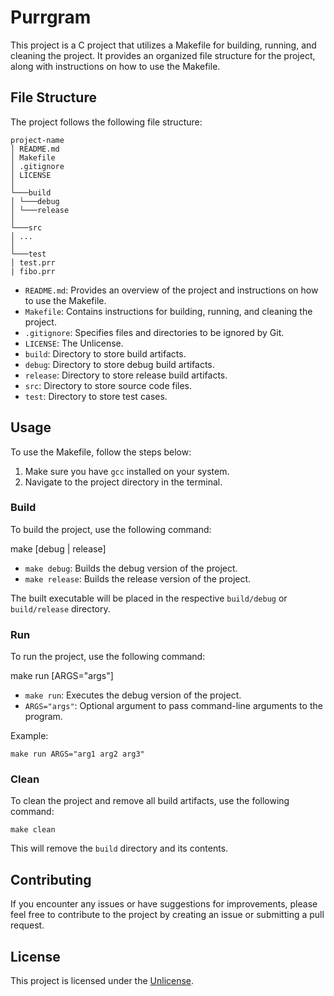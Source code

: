 # Purrgram

This project is a C project that utilizes a Makefile for building, running, and cleaning the project. It provides an organized file structure for the project, along with instructions on how to use the Makefile.

## File Structure

The project follows the following file structure:

```
project-name
│ README.md
│ Makefile
│ .gitignore
│ LICENSE
│
└───build
│ └───debug
│ └───release
│
└───src
│ ...
│
└───test
│ test.prr
| fibo.prr
```

- `README.md`: Provides an overview of the project and instructions on how to use the Makefile.
- `Makefile`: Contains instructions for building, running, and cleaning the project.
- `.gitignore`: Specifies files and directories to be ignored by Git.
- `LICENSE`: The Unlicense.
- `build`: Directory to store build artifacts.
- `debug`: Directory to store debug build artifacts.
- `release`: Directory to store release build artifacts.
- `src`: Directory to store source code files.
- `test`: Directory to store test cases.

## Usage

To use the Makefile, follow the steps below:

1. Make sure you have `gcc` installed on your system.
2. Navigate to the project directory in the terminal.

### Build

To build the project, use the following command:

make [debug | release]

- `make debug`: Builds the debug version of the project.
- `make release`: Builds the release version of the project.

The built executable will be placed in the respective `build/debug` or `build/release` directory.

### Run

To run the project, use the following command:

make run [ARGS="args"]

- `make run`: Executes the debug version of the project.
- `ARGS="args"`: Optional argument to pass command-line arguments to the program.

Example:

```
make run ARGS="arg1 arg2 arg3"
```

### Clean

To clean the project and remove all build artifacts, use the following command:

```
make clean
```

This will remove the `build` directory and its contents.

## Contributing

If you encounter any issues or have suggestions for improvements, please feel free to contribute to the project by creating an issue or submitting a pull request.

## License

This project is licensed under the [Unlicense](LICENSE).
